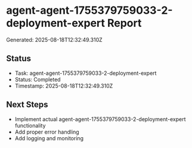 # agent-agent-1755379759033-2-deployment-expert Report

Generated: 2025-08-18T12:32:49.310Z

## Status
- Task: agent-agent-1755379759033-2-deployment-expert
- Status: Completed
- Timestamp: 2025-08-18T12:32:49.310Z

## Next Steps
- Implement actual agent-agent-1755379759033-2-deployment-expert functionality
- Add proper error handling
- Add logging and monitoring
